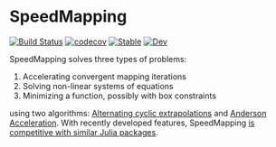 # SpeedMapping

[![Build Status](https://github.com/NicolasL-S/SpeedMapping.jl/workflows/CI/badge.svg)](https://github.com/NicolasL-S/SpeedMapping.jl/actions)
[![codecov](https://codecov.io/gh/NicolasL-S/SpeedMapping.jl/branch/main/graph/badge.svg?token=UKzBbD3WeQ)](https://codecov.io/gh/NicolasL-S/SpeedMapping.jl)
[![Stable](https://img.shields.io/badge/docs-stable-blue.svg)](https://NicolasL-S.github.io/SpeedMapping.jl/dev/)
[![Dev](https://img.shields.io/badge/docs-dev-blue.svg)](https://NicolasL-S.github.io/SpeedMapping.jl/dev/)


SpeedMapping solves three types of problems:
1. Accelerating convergent mapping iterations
2. Solving non-linear systems of equations
3. Minimizing a function, possibly with box constraints

using two algorithms: [Alternating cyclic extrapolations](https://www.sciencedirect.com/science/article/abs/pii/S0377042723005514) and [Anderson Acceleration](https://en.wikipedia.org/wiki/Anderson_acceleration). With recently developed features, SpeedMapping [is competitive with similar Julia packages](https://nicolasl-s.github.io/SpeedMapping.jl/dev/benchmarks/).